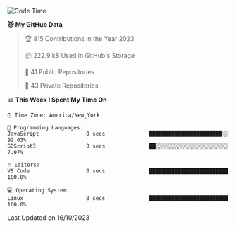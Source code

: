 <!--START_SECTION:waka-->
![Code Time](http://img.shields.io/badge/Code%20Time-225%20hrs%2012%20mins-blue)

**🐱 My GitHub Data** 

> 🏆 815 Contributions in the Year 2023
 > 
> 📦 222.9 kB Used in GitHub's Storage 
 > 
> 📜 41 Public Repositories 
 > 
> 🔑 43 Private Repositories  
 > 
📊 **This Week I Spent My Time On** 

```text
⌚︎ Time Zone: America/New_York

💬 Programming Languages: 
JavaScript               0 secs              ███████████████████████░░   92.03% 
GDScript3                0 secs              ██░░░░░░░░░░░░░░░░░░░░░░░   7.97%

🔥 Editors: 
VS Code                  0 secs              █████████████████████████   100.0%

💻 Operating System: 
Linux                    0 secs              █████████████████████████   100.0%

```


 Last Updated on 16/10/2023
<!--END_SECTION:waka-->